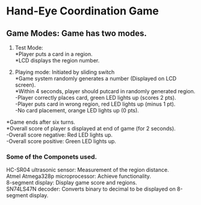 # Hand-Eye Coordination Game <br>

## Game Modes: Game has two modes.<br>
1. Test Mode:<br>
*Player puts a card in a region.<br>
*LCD displays the region number.<br>

2. Playing mode: Initiated by sliding switch<br>
*Game system randomly generates a number (Displayed on LCD screen).<br>
*Within 4 seconds, player should putcard in randomly generated region.<br>
-Player correctly places card, green LED lights up (scores 2 pts).<br>
-Player puts card in wrong region, red LED lights up (minus 1 pt).<br>
-No card placement, orange LED lights up (0 pts).<br>

*Game ends after six turns.<br>
*Overall score of player s displayed at end of game (for 2 seconds).<br>
-Overall score negative: Red LED lights up.<br>
-Overall score positive: Green LED lights up.<br>

### Some of the Componets used.<br>
HC-SR04 ultrasonic sensor: Measurement of the region distance.<br>
Atmel Atmega328p microprocessor: Achieve functionality.<br>
8-segment display: Display game score and regions.<br>
SN74LS47N decoder: Converts binary to decimal to be displayed on 8-segment display.<br>

